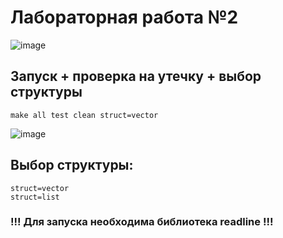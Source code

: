 # Лабораторная работа №2

![image](https://i2.paste.pics/15a4ab26f8426da2b4de4e4a16296623.png?trs=ae49b001abae98c1bbe709082fbe5fe45e08442e7f963e37e5ebbafb731c22b4)

## Запуск + проверка на утечку + выбор структуры
```
make all test clean struct=vector
```
![image](https://i2.paste.pics/7dd51af6fbc05fca1bcbae4eb37185ea.png?trs=ae49b001abae98c1bbe709082fbe5fe45e08442e7f963e37e5ebbafb731c22b4)
## Выбор структуры:

```
struct=vector
struct=list
```

### !!! Для запуска необходима библиотека readline !!!
